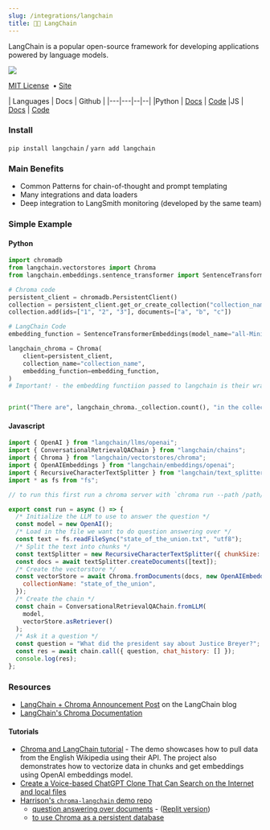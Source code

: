 ```yaml
---
slug: /integrations/langchain
title: 🦜️🔗 LangChain
---
```


LangChain is a popular open-source framework for developing applications powered by language models. 

<img src="https://img.shields.io/github/stars/langchain-ai/langchain.svg?style=social&label=Star&maxAge=2400"/> 

[MIT License](https://github.com/langchain-ai/langchain/blob/master/LICENSE) &nbsp;&bull;&nbsp;[Site](https://www.langchain.com/) 

| Languages | Docs | Github |
|---|---|--|--|
|Python | [Docs](https://python.langchain.com/docs/get_started/introduction) | [Code](https://github.com/langchain-ai/langchain)
|JS | [Docs](https://js.langchain.com/docs/get_started/introduction) | [Code](https://github.com/langchain-ai/langchainjs)

### Install

`pip install langchain` / `yarn add langchain`

### Main Benefits

- Common Patterns for chain-of-thought and prompt templating
- Many integrations and data loaders
- Deep integration to LangSmith monitoring (developed by the same team)

### Simple Example

#### Python

```python
import chromadb
from langchain.vectorstores import Chroma
from langchain.embeddings.sentence_transformer import SentenceTransformerEmbeddings

# Chroma code
persistent_client = chromadb.PersistentClient()
collection = persistent_client.get_or_create_collection("collection_name")
collection.add(ids=["1", "2", "3"], documents=["a", "b", "c"])

# LangChain Code
embedding_function = SentenceTransformerEmbeddings(model_name="all-MiniLM-L6-v2")

langchain_chroma = Chroma(
    client=persistent_client,
    collection_name="collection_name",
    embedding_function=embedding_function,
)
# Important! - the embedding functiion passed to langchain is their wrapper, not Chroma's


print("There are", langchain_chroma._collection.count(), "in the collection")
```

#### Javascript

```js
import { OpenAI } from "langchain/llms/openai";
import { ConversationalRetrievalQAChain } from "langchain/chains";
import { Chroma } from "langchain/vectorstores/chroma";
import { OpenAIEmbeddings } from "langchain/embeddings/openai";
import { RecursiveCharacterTextSplitter } from "langchain/text_splitter";
import * as fs from "fs";

// to run this first run a chroma server with `chroma run --path /path/to/data`

export const run = async () => {
  /* Initialize the LLM to use to answer the question */
  const model = new OpenAI();
  /* Load in the file we want to do question answering over */
  const text = fs.readFileSync("state_of_the_union.txt", "utf8");
  /* Split the text into chunks */
  const textSplitter = new RecursiveCharacterTextSplitter({ chunkSize: 1000 });
  const docs = await textSplitter.createDocuments([text]);
  /* Create the vectorstore */
  const vectorStore = await Chroma.fromDocuments(docs, new OpenAIEmbeddings(), {
    collectionName: "state_of_the_union",
  });
  /* Create the chain */
  const chain = ConversationalRetrievalQAChain.fromLLM(
    model,
    vectorStore.asRetriever()
  );
  /* Ask it a question */
  const question = "What did the president say about Justice Breyer?";
  const res = await chain.call({ question, chat_history: [] });
  console.log(res);
};
```

### Resources

- [LangChain + Chroma Announcement Post](https://blog.langchain.dev/langchain-chroma/) on the LangChain blog
- [LangChain's Chroma Documentation](https://python.langchain.com/en/latest/modules/indexes/vectorstores.html?highlight=chroma#langchain.vectorstores.Chroma)

#### Tutorials

 - [Chroma and LangChain tutorial](https://github.com/grumpyp/chroma-langchain-tutorial) - The demo showcases how to pull data from the English Wikipedia using their API. The project also demonstrates how to vectorize data in chunks and get embeddings using OpenAI embeddings model.
  - [Create a Voice-based ChatGPT Clone That Can Search on the Internet and local files](https://betterprogramming.pub/how-to-create-a-voice-based-chatgpt-clone-that-can-search-on-the-internet-24d7f570ea8)
- [Harrison's `chroma-langchain` demo repo](https://github.com/hwchase17/chroma-langchain)
  - [question answering over documents](https://github.com/hwchase17/chroma-langchain/blob/master/qa.ipynb) - ([Replit version](https://replit.com/@swyx/LangChainChromaStarter#main.py))
  - [to use Chroma as a persistent database](https://github.com/hwchase17/chroma-langchain/blob/master/persistent-qa.ipynb)
 